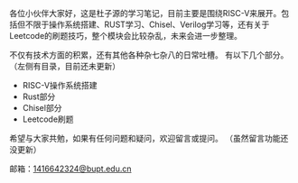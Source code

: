 各位小伙伴大家好，这是杜子源的学习笔记，目前主要是围绕RISC-V来展开。包括但不限于操作系统搭建、RUST学习、Chisel、Verilog学习等，还有关于Leetcode的刷题技巧，整个模块会比较杂乱，未来会进一步整理。




不仅有技术方面的积累，还有其他各种杂七杂八的日常吐槽。
有以下几个部分。（左侧有目录，目前还未更新）

- RISC-V操作系统搭建
- Rust部分
- Chisel部分
- Leetcode刷题


希望与大家共勉，如果有任何问题和疑问，欢迎留言或提问。
（虽然留言功能还没更新）

邮箱：1416642324@bupt.edu.cn